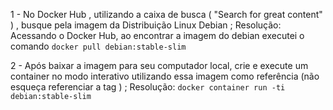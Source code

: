 1 - No Docker Hub , utilizando a caixa de busca ( "Search for great content" ) , busque pela imagem da Distribuição Linux Debian ;
Resolução: Acessando o Docker Hub, ao encontrar a imagem do debian executei o comando `docker pull debian:stable-slim`

2 - Após baixar a imagem para seu computador local, crie e execute um container no modo interativo utilizando essa imagem como referência (não esqueça referenciar a tag ) ;
Resolução: `docker container run -ti debian:stable-slim`
